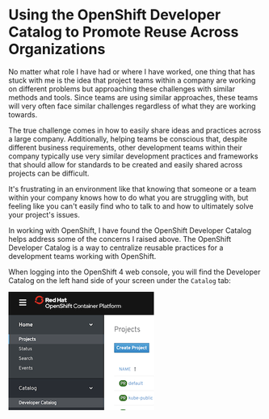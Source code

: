 # Using the OpenShift Developer Catalog to Promote Reuse Across Organizations

No matter what role I have had or where I have worked, one thing that has stuck
with me is the idea that project teams within a company are working on different
problems but approaching these challenges with similar methods and tools. Since
teams are using similar approaches, these teams will very often face similar
challenges regardless of what they are working towards.

The true challenge comes in how to easily share ideas and practices across a large
company. Additionally, helping teams be conscious that, despite different business
requirements, other development teams within their company typically use very similar
development practices and frameworks that should allow for standards to be created
and easily shared across projects can be difficult.

It's frustrating in an environment like that knowing that someone or a team within
your company knows how to do what you are struggling with, but feeling like you
can't easily find who to talk to and how to ultimately solve your project's issues.

In working with OpenShift, I have found the OpenShift Developer Catalog helps address
some of the concerns I raised above. The OpenShift Developer Catalog is a way to
centralize reusable practices for a development teams working with OpenShift.

When logging into the OpenShift 4 web console, you will find the Developer Catalog
on the left hand side of your screen under the `Catalog` tab:

![Developer Catalog Tab](./assets/DeveloperCatalogTab.png)
